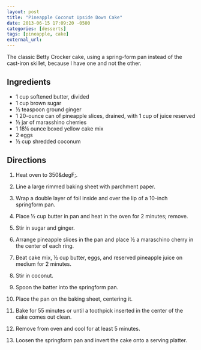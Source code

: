 ```yaml
---
layout: post
title: "Pineapple Coconut Upside Down Cake"
date: 2013-06-15 17:09:20 -0500
categories: [desserts]
tags: [pineapple, cake]
external_url:
---
```

The classic Betty Crocker cake, using a spring-form pan instead of the cast-iron skillet, because I have one and not the other.

## Ingredients

* 1 cup softened butter, divided
* 1 cup brown sugar
* &frac12; teaspoon ground ginger
* 1 20-ounce can of pineapple slices, drained, with 1 cup of juice reserved
* &frac12; jar of marasshino cherries
* 1 18&frac14; ounce boxed yellow cake mix
* 2 eggs
* &frac12; cup shredded coconum


## Directions

1.  Heat oven to 350&degF;.

1.  Line a large rimmed baking sheet with parchment paper.
1.  Wrap a double layer of foil inside and over the lip of a 10-inch springform pan.

1.  Place &frac12; cup butter in pan and heat in the oven for 2 minutes; remove.
1.  Stir in sugar and ginger.
1.  Arrange pineapple slices in the pan and place &frac12; a maraschino cherry in the center of each ring.

1.  Beat cake mix, &frac12; cup butter, eggs, and reserved pineapple juice on medium for 2 minutes.
1.  Stir in coconut.
1.  Spoon the batter into the springform pan.
1.  Place the pan on the baking sheet, centering it.

1.  Bake for 55 minutes or until a toothpick inserted in the center of the cake comes out clean.
1.  Remove from oven and cool for at least 5 minutes.
1.  Loosen the springform pan and invert the cake onto a serving platter.
